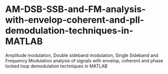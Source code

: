 # AM-DSB-SSB-and-FM-analysis-with-envelop-coherent-and-pll-demodulation-techniques-in-MATLAB
Amplitude modulation, Double sideband modulation, Single Sideband and Frequency Modulation analysis of signals with envelop, coherent and phase locked loop demodulation techniques in MATLAB

